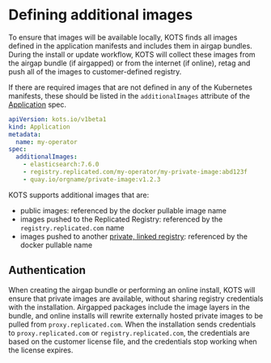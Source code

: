# Defining additional images

To ensure that images will be available locally, KOTS finds all images defined in the application manifests and includes them in airgap bundles.
During the install or update workflow, KOTS will collect these images from the airgap bundle (if airgapped) or from the internet (if online), retag and push all of the images to customer-defined registry.

If there are required images that are not defined in any of the Kubernetes manifests, these should be listed in the `additionalImages` attribute of the [Application](custom-resource-application) spec.

```yaml
apiVersion: kots.io/v1beta1
kind: Application
metadata:
  name: my-operator
spec:
  additionalImages:
    - elasticsearch:7.6.0
    - registry.replicated.com/my-operator/my-private-image:abd123f
    - quay.io/orgname/private-image:v1.2.3
```

KOTS supports additional images that are:

- public images: referenced by the docker pullable image name
- images pushed to the Replicated Registry: referenced by the `registry.replicated.com` name
- images pushed to another [private, linked registry](packaging-private-images): referenced by the docker pullable name

## Authentication

When creating the airgap bundle or performing an online install, KOTS will ensure that private images are available, without sharing registry credentials with the installation.
Airgapped packages include the image layers in the bundle, and online installs will rewrite externally hosted private images to be pulled from `proxy.replicated.com`.
When the installation sends credentials to `proxy.replicated.com` or `registry.replicated.com`, the credentials are based on the customer license file, and the credentials stop working when the license expires.
